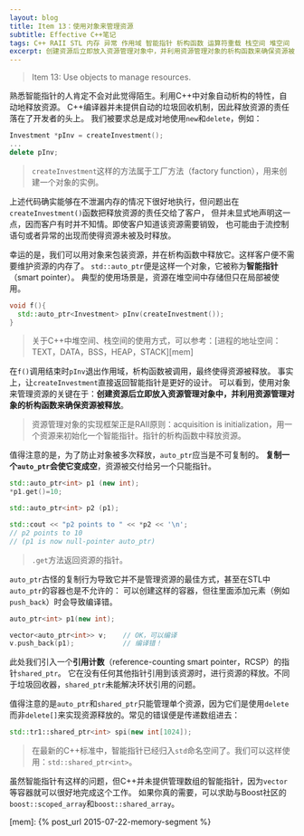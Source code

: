 ```yaml
---
layout: blog
title: Item 13：使用对象来管理资源
subtitle: Effective C++笔记
tags: C++ RAII STL 内存 异常 作用域 智能指针 析构函数 运算符重载 栈空间 堆空间
excerpt: 创建资源后立即放入资源管理对象中，并利用资源管理对象的析构函数来确保资源被释放。复制一个 auto_ptr 会使它变成空
---
```


> Item 13: Use objects to manage resources.

熟悉智能指针的人肯定不会对此觉得陌生。利用C++中对象自动析构的特性，自动地释放资源。
C++编译器并未提供自动的垃圾回收机制，因此释放资源的责任落在了开发者的头上。
我们被要求总是成对地使用`new`和`delete`，例如：

```cpp
Investment *pInv = createInvestment();
...
delete pInv;
```

> `createInvestment`这样的方法属于工厂方法（factory function），用来创建一个对象的实例。

上述代码确实能够在不泄漏内存的情况下很好地执行，但问题出在`createInvestment()`函数把释放资源的责任交给了客户，
但并未显式地声明这一点，因而客户有时并不知情。即使客户知道该资源需要销毁，
也可能由于流控制语句或者异常的出现而使得资源未被及时释放。

幸运的是，我们可以用对象来包装资源，并在析构函数中释放它。这样客户便不需要维护资源的内存了。
`std::auto_ptr`便是这样一个对象，它被称为**智能指针**（smart pointer）。
典型的使用场景是，资源在堆空间中存储但只在局部被使用。

```cpp
void f(){
  std::auto_ptr<Investment> pInv(createInvestment());
}
```

> 关于C++中堆空间、栈空间的使用方式，可以参考：[进程的地址空间：TEXT，DATA，BSS，HEAP，STACK][mem]

在`f()`调用结束时`pInv`退出作用域，析构函数被调用，最终使得资源被释放。
事实上，让`createInvestment`直接返回智能指针是更好的设计。
可以看到，使用对象来管理资源的关键在于：**创建资源后立即放入资源管理对象中，并利用资源管理对象的析构函数来确保资源被释放**。

> 资源管理对象的实现框架正是RAII原则：acquisition is initialization，用一个资源来初始化一个智能指针。指针的析构函数中释放资源。

<!--more-->

值得注意的是，为了防止对象被多次释放，`auto_ptr`应当是不可复制的。
**复制一个`auto_ptr`会使它变成空**，资源被交付给另一个只能指针。

```cpp
std::auto_ptr<int> p1 (new int);
*p1.get()=10;

std::auto_ptr<int> p2 (p1);

std::cout << "p2 points to " << *p2 << '\n';
// p2 points to 10
// (p1 is now null-pointer auto_ptr)                           
```

> `.get`方法返回资源的指针。

`auto_ptr`古怪的复制行为导致它并不是管理资源的最佳方式，甚至在STL中`auto_ptr`的容器也是不允许的：
可以创建这样的容器，但往里面添加元素（例如`push_back`）时会导致编译错。

```cpp
auto_ptr<int> p1(new int);

vector<auto_ptr<int>> v;    // OK，可以编译
v.push_back(p1);            // 编译错！
```

此处我们引入一个**引用计数**（reference-counting smart pointer，RCSP）的指针`shared_ptr`。
它在没有任何其他指针引用到该资源时，进行资源的释放。不同于垃圾回收器，`shared_ptr`未能解决环状引用的问题。

值得注意的是`auto_ptr`和`shared_ptr`只能管理单个资源，因为它们是使用`delete`而非`delete[]`来实现资源释放的。常见的错误便是传递数组进去：

```cpp
std::tr1::shared_ptr<int> spi(new int[1024]);
```

> 在最新的C++标准中，智能指针已经归入`std`命名空间了。我们可以这样使用：`std::shared_ptr<int>`。

虽然智能指针有这样的问题，但C++并未提供管理数组的智能指针，因为`vector`等容器就可以很好地完成这个工作。
如果你真的需要，可以求助与Boost社区的`boost::scoped_array`和`boost::shared_array`。

[mem]: {% post_url 2015-07-22-memory-segment %}
